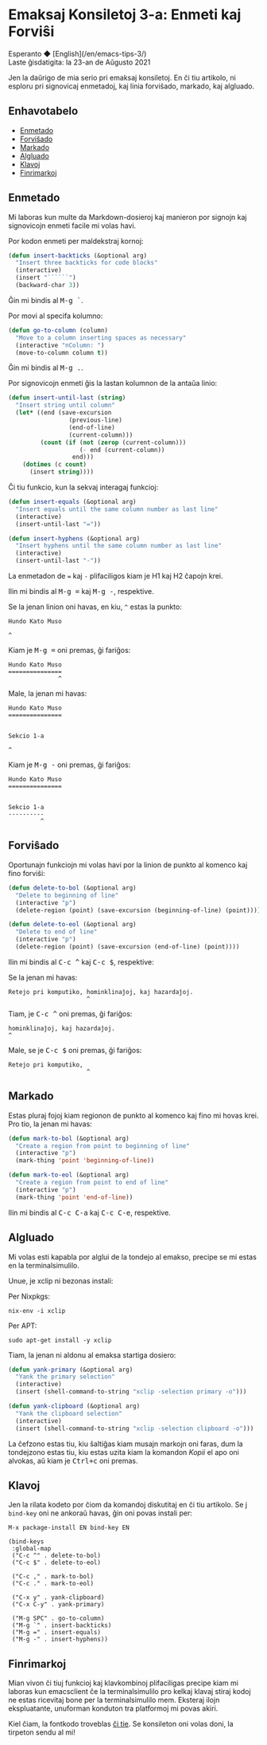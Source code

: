 Emaksaj Konsiletoj 3-a: Enmeti kaj Forviŝi
==========================================

<div class="center">Esperanto ◆ [English](/en/emacs-tips-3/)</div>
<div class="center">Laste ĝisdatigita: la 23-an de Aŭgusto 2021</div>

Jen la daŭrigo de mia serio pri emaksaj konsiletoj. En ĉi tiu artikolo, ni esploru pri signovicaj
enmetadoj, kaj linia forviŝado, markado, kaj algluado.


<a name="et"></a>Enhavotabelo
-----------------------------

- [Enmetado](#enmetado)
- [Forviŝado](#forvisxado)
- [Markado](#markado)
- [Algluado](#algluado)
- [Klavoj](#klavoj)
- [Finrimarkoj](#finrimarkoj)


<a name="enmetado"></a>Enmetado
-------------------------------

Mi laboras kun multe da Markdown-dosieroj kaj manieron por signojn kaj signovicojn enmeti facile mi
volas havi.

Por kodon enmeti per maldekstraj kornoj:

```lisp
(defun insert-backticks (&optional arg)
  "Insert three backticks for code blocks"
  (interactive)
  (insert "``````")
  (backward-char 3))
```

Ĝin mi bindis al <kbd>M-g `</kbd>.

Por movi al specifa kolumno:

```lisp
(defun go-to-column (column)
  "Move to a column inserting spaces as necessary"
  (interactive "nColumn: ")
  (move-to-column column t))
```

Ĝin mi bindis al <kbd>M-g .</kbd>.

Por signovicojn enmeti ĝis la lastan kolumnon de la antaŭa linio:

```lisp
(defun insert-until-last (string)
  "Insert string until column"
  (let* ((end (save-excursion
                 (previous-line)
                 (end-of-line)
                 (current-column)))
         (count (if (not (zerop (current-column)))
                    (- end (current-column))
                  end)))
    (dotimes (c count)
      (insert string))))
```

Ĉi tiu funkcio, kun la sekvaj interagaj funkcioj:

```lisp
(defun insert-equals (&optional arg)
  "Insert equals until the same column number as last line"
  (interactive)
  (insert-until-last "="))

(defun insert-hyphens (&optional arg)
  "Insert hyphens until the same column number as last line"
  (interactive)
  (insert-until-last "-"))
```

La enmetadon de `=` kaj `-` plifaciligos kiam je H1 kaj H2 ĉapojn krei.

Ilin mi bindis al <kbd>M-g =</kbd> kaj <kbd>M-g -</kbd>, respektive.

Se la jenan linion oni havas, en kiu, `^` estas la punkto:

```
Hundo Kato Muso

^
```

Kiam je <kbd>M-g =</kbd> oni premas, ĝi fariĝos:

```
Hundo Kato Muso
===============
              ^
```

Male, la jenan mi havas:

```
Hundo Kato Muso
===============


Sekcio 1-a

^
```


Kiam je <kbd>M-g -</kbd> oni premas, ĝi fariĝos:

```
Hundo Kato Muso
===============


Sekcio 1-a
----------
         ^
```


<a name="forvisxado"></a>Forviŝado
----------------------------------

Oportunajn funkciojn mi volas havi por la linion de punkto al komenco kaj fino forviŝi:

```lisp
(defun delete-to-bol (&optional arg)
  "Delete to beginning of line"
  (interactive "p")
  (delete-region (point) (save-excursion (beginning-of-line) (point))))

(defun delete-to-eol (&optional arg)
  "Delete to end of line"
  (interactive "p")
  (delete-region (point) (save-excursion (end-of-line) (point))))
```

Ilin mi bindis al <kbd>C-c ^</kbd> kaj <kbd>C-c $</kbd>, respektive:

Se la jenan mi havas:

```
Retejo pri komputiko, hominklinaĵoj, kaj hazardaĵoj.
                      ^
```

Tiam, je <kbd>C-c ^</kbd> oni premas, ĝi fariĝos:

```
hominklinaĵoj, kaj hazardaĵoj.
^
```

Male, se je <kbd>C-c $</kbd> oni premas, ĝi fariĝos:

```
Retejo pri komputiko,
                      ^
```

<a name="markado"></a>Markado
-----------------------------

Estas pluraj fojoj kiam regionon de punkto al komenco kaj fino mi hovas krei. Pro tio, la jenan mi
havas:

```lisp
(defun mark-to-bol (&optional arg)
  "Create a region from point to beginning of line"
  (interactive "p")
  (mark-thing 'point 'beginning-of-line))

(defun mark-to-eol (&optional arg)
  "Create a region from point to end of line"
  (interactive "p")
  (mark-thing 'point 'end-of-line))
```

Ilin mi bindis al <kbd>C-c C-a</kbd> kaj <kbd>C-c C-e</kbd>, respektive.



<a name="algluado"></a>Algluado
-------------------------------

Mi volas esti kapabla por alglui de la tondejo al emakso, precipe se mi estas en la
terminalsimulilo.

Unue, je xclip ni bezonas instali:

Per Nixpkgs:

    nix-env -i xclip

Per APT:

    sudo apt-get install -y xclip

Tiam, la jenan ni aldonu al emaksa startiga dosiero:

```lisp
(defun yank-primary (&optional arg)
  "Yank the primary selection"
  (interactive)
  (insert (shell-command-to-string "xclip -selection primary -o")))

(defun yank-clipboard (&optional arg)
  "Yank the clipboard selection"
  (interactive)
  (insert (shell-command-to-string "xclip -selection clipboard -o")))
```

La ĉefzono estas tiu, kiu ŝaltiĝas kiam musajn markojn oni faras, dum la tondejzono estas tiu,
kiu estas uzita kiam la komandon _Kopii_ el apo oni alvokas, aŭ kiam je <kbd>Ctrl+c</kbd> oni
premas.


<a name="klavoj"></a>Klavoj
---------------------------

Jen la rilata kodeto por ĉiom da komandoj diskutitaj en ĉi tiu artikolo. Se j `bind-key` oni ne
ankoraŭ havas, ĝin oni povas instali per:

    M-x package-install EN bind-key EN

```
(bind-keys
 :global-map
 ("C-c ^" . delete-to-bol)
 ("C-c $" . delete-to-eol)

 ("C-c ," . mark-to-bol)
 ("C-c ." . mark-to-eol)

 ("C-x y" . yank-clipboard)
 ("C-x C-y" . yank-primary)

 ("M-g SPC" . go-to-column)
 ("M-g `" . insert-backticks)
 ("M-g =" . insert-equals)
 ("M-g -" . insert-hyphens))
 ```


<a name="finrimarkoj"></a>Finrimarkoj
-------------------------------------

Mian vivon ĉi tiuj funkcioj kaj klavkombinoj plifaciligas precipe kiam mi laboras kun emacsclient
ĉe la terminalsimulilo pro kelkaj klavaj stiraj kodoj ne estas ricevitaj bone per la
terminalsimulilo mem. Eksteraj ilojn ekspluatante, unuforman konduton tra platformoj mi povas akiri.

Kiel ĉiam, la fontkodo troveblas [ĉi tie](https://github.com/ebzzry/dotfiles/tree/master/emacs). Se
konsileton oni volas doni, la tirpeton sendu al mi!
